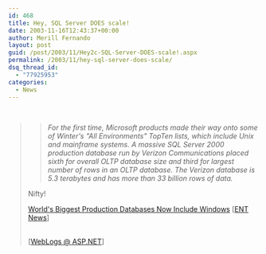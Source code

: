 ```yaml
---
id: 468
title: Hey, SQL Server DOES scale!
date: 2003-11-16T12:43:37+00:00
author: Merill Fernando
layout: post
guid: /post/2003/11/Hey2c-SQL-Server-DOES-scale!.aspx
permalink: /2003/11/hey-sql-server-does-scale/
dsq_thread_id:
  - "77925953"
categories:
  - News
---
```

<body xmlns="http://www.w3.org/1999/xhtml">
    <div class="Section1">
        <p>
            &#160;
        </p>
        <blockquote style='margin-top:5.0pt;margin-bottom:5.0pt'> <blockquote style='margin-top:5.0pt;margin-right:0in;margin-bottom:5.0pt'> 
        <p>
            <em><i>For the first time, Microsoft products made their way onto some of Winter's
            "All Environments" TopTen lists, which include Unix and mainframe systems. A massive
            SQL Server 2000 production database run by Verizon Communications placed sixth for
            overall OLTP database size and third for largest number of rows in an OLTP database.
            The Verizon database is 5.3 terabytes and has more than 33 billion rows of data.</i></em>
        </p>
        </blockquote> 
        <p>
            Nifty!
        </p>
        <p>
            <a href="http://entmag.com/news/article.asp?EditorialsID=6032" title="http://entmag.com/news/article.asp?EditorialsID=6032">World's
            Biggest Production Databases Now Include Windows</a>&#160;[<a href="http://entmag.com/" title="http://entmag.com/">ENT
            News</a>]
        </p>
        <p class="MsoNormal">
            <br />
            [<a href="http://weblogs.asp.net/jkey/posts/37721.aspx">WebLogs @ ASP.NET</a>]
        </p>
        </blockquote>
    </div>
</body>